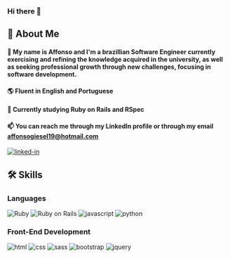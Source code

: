 ### Hi there 👋

## 🚀 About Me
#### :closed_book: My name is Affonso and I'm a brazillian Software Engineer currently exercising and refining the knowledge acquired in the university, as well as seeking professional growth through new challenges, focusing in software development. 
#### :earth_americas: Fluent in English and Portuguese
#### :monorail: Currently studying Ruby on Rails and RSpec
#### 📫 You can reach me through my LinkedIn profile or through my email affonsogiesel19@hotmail.com
[![linked-in](https://img.shields.io/badge/Linked_In-0077B5?style=for-the-badge&logo=LinkedIn&logoColor=white)](https://www.linkedin.com/in/affonso-ant%C3%B4nio-giesel-lima-114bb6181/)

## 🛠️ Skills

### Languages

![Ruby](https://img.shields.io/badge/Ruby-red?style=for-the-badge&logo=ruby&logoColor=white)
![Ruby on Rails](https://img.shields.io/badge/Rails-red?style=for-the-badge&logo=rubyonrails&logoColor=white)
![javascript](https://img.shields.io/badge/JavaScript-323330?style=for-the-badge&logo=javascript&logoColor=F7DF1E)
![python](https://img.shields.io/badge/Python-3776AB?style=for-the-badge&logo=python&logoColor=white)

### Front-End Development

![html](https://img.shields.io/badge/HTML5-E34F26?style=for-the-badge&logo=html5&logoColor=white)
![css](https://img.shields.io/badge/CSS3-1572B6?style=for-the-badge&logo=css3&logoColor=white)
![sass](https://img.shields.io/badge/SASS-CC6699?style=for-the-badge&logo=sass&logoColor=white)
![bootstrap](https://img.shields.io/badge/Bootstrap-563D7C?style=for-the-badge&logo=bootstrap&logoColor=white)
![jquery](https://img.shields.io/badge/jQuery-0769AD?style=for-the-badge&logo=jquery&logoColor=white)



 
<!--
**AffonsoGiesel/AffonsoGiesel** is a ✨ _special_ ✨ repository because its `README.md` (this file) appears on your GitHub profile.

Here are some ideas to get you started:

- 🔭 I’m currently working on ...
- 🌱 I’m currently learning ...
- 👯 I’m looking to collaborate on ...
- 🤔 I’m looking for help with ...
- 💬 Ask me about ...
- 📫 How to reach me: ...
- 😄 Pronouns: ...
- ⚡ Fun fact: ...
-->

